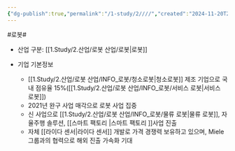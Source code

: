 ```yaml
---
{"dg-publish":true,"permalink":"/1-study/2////","created":"2024-11-20T21:02:28.075+09:00","updated":"2025-06-25T11:14:58.931+09:00"}
---
```


#로봇#

- 산업 구분: [[1.Study/2.산업/로봇 산업/로봇\|로봇]]

- 기업 기본정보
	- [[1.Study/2.산업/로봇 산업/INFO_로봇/청소로봇\|청소로봇]] 제조 기업으로 국내 점유율 15%([[1.Study/2.산업/로봇 산업/INFO_로봇/서비스 로봇\|서비스 로봇]])
	- 2021년 완구 사업 매각으로 로봇 사업 집중
	- 신 사업으로 [[1.Study/2.산업/로봇 산업/INFO_로봇/물류 로봇\|물류 로봇]], 자율주행 솔루션, [[스마트 팩토리 \|스마트 팩토리 ]]사업 진출
	- 자체 [[라이다 센서\|라이다 센서]] 개발로 가격 경쟁력 보유하고 있으며, Miele 그룹과의 협력으로 해외 진출 가속화 기대
